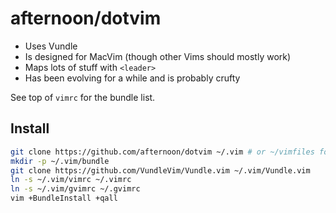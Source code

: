 afternoon/dotvim
================

- Uses Vundle
- Is designed for MacVim (though other Vims should mostly work)
- Maps lots of stuff with `<leader>`
- Has been evolving for a while and is probably crufty

See top of `vimrc` for the bundle list.

Install
-------

```bash
git clone https://github.com/afternoon/dotvim ~/.vim # or ~/vimfiles for Windows
mkdir -p ~/.vim/bundle
git clone https://github.com/VundleVim/Vundle.vim ~/.vim/Vundle.vim
ln -s ~/.vim/vimrc ~/.vimrc
ln -s ~/.vim/gvimrc ~/.gvimrc
vim +BundleInstall +qall
```
